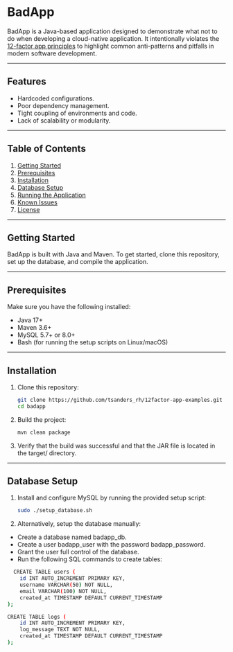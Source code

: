 # **BadApp**

BadApp is a Java-based application designed to demonstrate what not to do when developing a cloud-native application. It intentionally violates the [12-factor app principles](https://12factor.net/) to highlight common anti-patterns and pitfalls in modern software development.

---

## **Features**
- Hardcoded configurations.
- Poor dependency management.
- Tight coupling of environments and code.
- Lack of scalability or modularity.

---

## **Table of Contents**
1. [Getting Started](#getting-started)
2. [Prerequisites](#prerequisites)
3. [Installation](#installation)
4. [Database Setup](#database-setup)
5. [Running the Application](#running-the-application)
6. [Known Issues](#known-issues)
7. [License](#license)

---

## **Getting Started**

BadApp is built with Java and Maven. To get started, clone this repository, set up the database, and compile the application.

---

## **Prerequisites**

Make sure you have the following installed:
- Java 17+
- Maven 3.6+
- MySQL 5.7+ or 8.0+
- Bash (for running the setup scripts on Linux/macOS)

---

## **Installation**

1. Clone this repository:
   ```bash
   git clone https://github.com/tsanders_rh/12factor-app-examples.git
   cd badapp
2. Build the project:
   ```bash
   mvn clean package
3. Verify that the build was successful and that the JAR file is located in the target/ directory.

---

## **Database Setup**

1. Install and configure MySQL by running the provided setup script:
   ```bash
   sudo ./setup_database.sh
2. Alternatively, setup the database manually:
* Create a database named badapp_db.
* Create a user badapp_user with the password badapp_password.
* Grant the user full control of the database.
* Run the following SQL commands to create tables:
```bash
  CREATE TABLE users (
    id INT AUTO_INCREMENT PRIMARY KEY,
    username VARCHAR(50) NOT NULL,
    email VARCHAR(100) NOT NULL,
    created_at TIMESTAMP DEFAULT CURRENT_TIMESTAMP
);

CREATE TABLE logs (
    id INT AUTO_INCREMENT PRIMARY KEY,
    log_message TEXT NOT NULL,
    created_at TIMESTAMP DEFAULT CURRENT_TIMESTAMP
);

